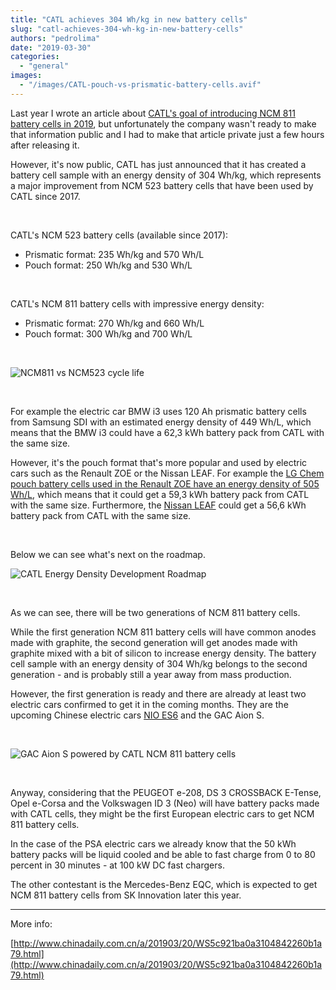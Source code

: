```yaml
---
title: "CATL achieves 304 Wh/kg in new battery cells"
slug: "catl-achieves-304-wh-kg-in-new-battery-cells"
authors: "pedrolima"
date: "2019-03-30"
categories: 
  - "general"
images: 
  - "/images/CATL-pouch-vs-prismatic-battery-cells.avif"
---
```


Last year I wrote an article about [CATL's goal of introducing NCM 811 battery cells in 2019](/2018/08/14/catl-expects-to-introduce-ncm-811-battery-cells-next-year/), but unfortunately the company wasn't ready to make that information public and I had to make that article private just a few hours after releasing it.

However, it's now public, CATL has just announced that it has created a battery cell sample with an energy density of 304 Wh/kg, which represents a major improvement from NCM 523 battery cells that have been used by CATL since 2017.

 

CATL's NCM 523 battery cells (available since 2017):

- Prismatic format: 235 Wh/kg and 570 Wh/L
- Pouch format: 250 Wh/kg and 530 Wh/L

 

CATL's NCM 811 battery cells with impressive energy density:

- Prismatic format: 270 Wh/kg and 660 Wh/L
- Pouch format: 300 Wh/kg and 700 Wh/L

 

![NCM811 vs NCM523 cycle life](images/ncm811-vs-ncm523-cycle-life.avif)

 

For example the electric car BMW i3 uses 120 Ah prismatic battery cells from Samsung SDI with an estimated energy density of 449 Wh/L, which means that the BMW i3 could have a 62,3 kWh battery pack from CATL with the same size.

However, it's the pouch format that's more popular and used by electric cars such as the Renault ZOE or the Nissan LEAF. For example the [LG Chem pouch battery cells used in the Renault ZOE have an energy density of 505 Wh/L](/2019/02/10/renault-zoe-ze-40-full-battery-specs/), which means that it could get a 59,3 kWh battery pack from CATL with the same size. Furthermore, the [Nissan LEAF](/2018/01/29/2018-nissan-leaf-battery-real-specs/) could get a 56,6 kWh battery pack from CATL with the same size.

 

Below we can see what's next on the roadmap.

![CATL Energy Density Development Roadmap](images/CATL-Energy-Density-Development-Roadmap.avif)

 

As we can see, there will be two generations of NCM 811 battery cells.

While the first generation NCM 811 battery cells will have common anodes made with graphite, the second generation will get anodes made with graphite mixed with a bit of silicon to increase energy density. The battery cell sample with an energy density of 304 Wh/kg belongs to the second generation - and is probably still a year away from mass production.

However, the first generation is ready and there are already at least two electric cars confirmed to get it in the coming months. They are the upcoming Chinese electric cars [NIO ES6](https://ir.nio.com/news-events/news-releases/news-release-details/nio-es6-launches-pre-subsidy-price-starting-358000) and the GAC Aion S.

 

![GAC Aion S powered by CATL NCM 811 battery cells](images/GAC-Aion-S-powered-by-CATL-NCM-811-battery-cells.avif)

 

Anyway, considering that the PEUGEOT e-208, DS 3 CROSSBACK E-Tense, Opel e-Corsa and the Volkswagen ID 3 (Neo) will have battery packs made with CATL cells, they might be the first European electric cars to get NCM 811 battery cells.

In the case of the PSA electric cars we already know that the 50 kWh battery packs will be liquid cooled and be able to fast charge from 0 to 80 percent in 30 minutes - at 100 kW DC fast chargers.

The other contestant is the Mercedes-Benz EQC, which is expected to get NCM 811 battery cells from SK Innovation later this year.

---

More info:

[http://www.chinadaily.com.cn/a/201903/20/WS5c921ba0a3104842260b1a79.html](http://www.chinadaily.com.cn/a/201903/20/WS5c921ba0a3104842260b1a79.html)
